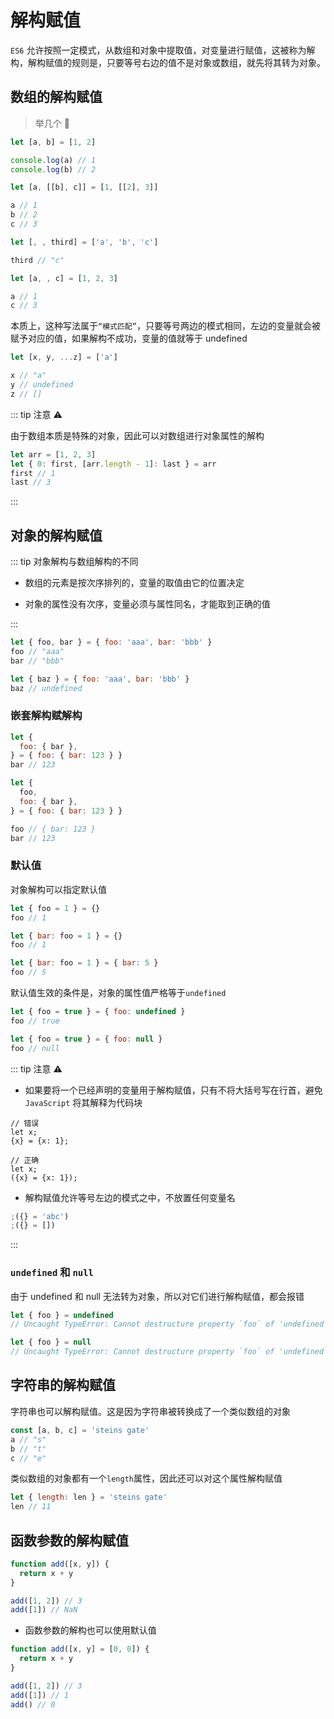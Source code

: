 # 解构赋值

`ES6` 允许按照一定模式，从数组和对象中提取值，对变量进行赋值，这被称为解构，解构赋值的规则是，只要等号右边的值不是对象或数组，就先将其转为对象。

## 数组的解构赋值

> 举几个 🌰

```js
let [a, b] = [1, 2]

console.log(a) // 1
console.log(b) // 2
```

```js
let [a, [[b], c]] = [1, [[2], 3]]

a // 1
b // 2
c // 3
```

```js
let [, , third] = ['a', 'b', 'c']

third // "c"
```

```js
let [a, , c] = [1, 2, 3]

a // 1
c // 3
```

本质上，这种写法属于`“模式匹配”`，只要等号两边的模式相同，左边的变量就会被赋予对应的值，如果解构不成功，变量的值就等于 undefined

```js
let [x, y, ...z] = ['a']

x // "a"
y // undefined
z // []
```

::: tip 注意 ⚠️

由于数组本质是特殊的对象，因此可以对数组进行对象属性的解构

```js
let arr = [1, 2, 3]
let { 0: first, [arr.length - 1]: last } = arr
first // 1
last // 3
```

:::

## 对象的解构赋值

::: tip 对象解构与数组解构的不同

- 数组的元素是按次序排列的，变量的取值由它的位置决定

- 对象的属性没有次序，变量必须与属性同名，才能取到正确的值

:::

```js
let { foo, bar } = { foo: 'aaa', bar: 'bbb' }
foo // "aaa"
bar // "bbb"

let { baz } = { foo: 'aaa', bar: 'bbb' }
baz // undefined
```

### 嵌套解构赋解构

```js
let {
  foo: { bar },
} = { foo: { bar: 123 } }
bar // 123
```

```js
let {
  foo,
  foo: { bar },
} = { foo: { bar: 123 } }

foo // { bar: 123 }
bar // 123
```

### 默认值

对象解构可以指定默认值

```js
let { foo = 1 } = {}
foo // 1

let { bar: foo = 1 } = {}
foo // 1

let { bar: foo = 1 } = { bar: 5 }
foo // 5
```

默认值生效的条件是，对象的属性值严格等于`undefined`

```js
let { foo = true } = { foo: undefined }
foo // true

let { foo = true } = { foo: null }
foo // null
```

::: tip 注意 ⚠️

- 如果要将一个已经声明的变量用于解构赋值，只有不将大括号写在行首，避免 `JavaScript` 将其解释为代码块

```js{2,3}
// 错误
let x;
{x} = {x: 1};

// 正确
let x;
({x} = {x: 1});
```

- 解构赋值允许等号左边的模式之中，不放置任何变量名

```js
;({} = 'abc')
;({} = [])
```

:::

### `undefined` 和 `null`

由于 undefined 和 null 无法转为对象，所以对它们进行解构赋值，都会报错

```js
let { foo } = undefined
// Uncaught TypeError: Cannot destructure property `foo` of 'undefined' or 'null'.

let { foo } = null
// Uncaught TypeError: Cannot destructure property `foo` of 'undefined' or 'null'.
```

## 字符串的解构赋值

字符串也可以解构赋值。这是因为字符串被转换成了一个类似数组的对象

```js
const [a, b, c] = 'steins gate'
a // "s"
b // "t"
c // "e"
```

类似数组的对象都有一个`length`属性，因此还可以对这个属性解构赋值

```js
let { length: len } = 'steins gate'
len // 11
```

## 函数参数的解构赋值

```js
function add([x, y]) {
  return x + y
}

add([1, 2]) // 3
add([1]) // NaN
```

- 函数参数的解构也可以使用默认值

```js
function add([x, y] = [0, 0]) {
  return x + y
}

add([1, 2]) // 3
add([1]) // 1
add() // 0
```
